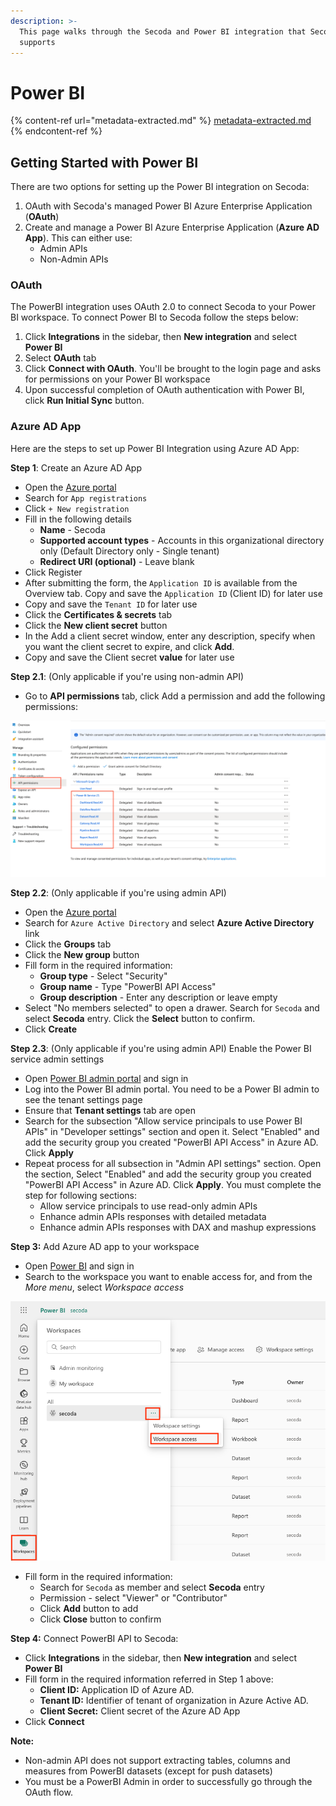 ```yaml
---
description: >-
  This page walks through the Secoda and Power BI integration that Secoda
  supports
---
```


# Power BI

{% content-ref url="metadata-extracted.md" %}
[metadata-extracted.md](metadata-extracted.md)
{% endcontent-ref %}

## **Getting Started with Power BI** <a href="#h_3a4bfd6458" id="h_3a4bfd6458"></a>

There are two options for setting up the Power BI integration on Secoda:

1. OAuth with Secoda's managed Power BI Azure Enterprise Application (**OAuth**)
2. Create and manage a Power BI Azure Enterprise Application (**Azure AD App**). This can either use:
   * Admin APIs&#x20;
   * Non-Admin APIs

### OAuth

The PowerBI integration uses OAuth 2.0 to connect Secoda to your Power BI workspace. To connect Power BI to Secoda follow the steps below:

1. Click **Integrations** in the sidebar, then **New integration** and select **Power BI**
2. Select **OAuth** tab
3. Click **Connect with OAuth**. You'll be brought to the login page and asks for permissions on your Power BI workspace
4. Upon successful completion of OAuth authentication with Power BI, click **Run Initial Sync** button.

### Azure AD App

Here are the steps to set up Power BI Integration using Azure AD App:

**Step 1**: Create an Azure AD App

* Open the [Azure portal](https://portal.azure.com/)
* Search for `App registrations`
* Click `+ New registration`
* Fill in the following details
  * **Name** - Secoda
  * **Supported account types** - Accounts in this organizational directory only (Default Directory only - Single tenant)
  * **Redirect URI (optional)** - Leave blank
* Click Register
* After submitting the form, the `Application ID` is available from the Overview tab. Copy and save the `Application ID` (Client ID) for later use
* Copy and save the `Tenant ID` for later use
* Click the **Certificates & secrets** tab
* Click the **New client secret** button
* In the Add a client secret window, enter any description, specify when you want the client secret to expire, and click **Add**.
* Copy and save the Client secret **value** for later use

**Step 2.1**: (Only applicable if you're using non-admin API)

* Go to **API permissions** tab, click Add a permission and add the following permissions:

<div align="left" data-full-width="false">

![](<https://raw.githubusercontent.com/secoda/gitbook/master/.gitbook/assets/image (9).png>)

</div>

**Step 2.2**: (Only applicable if you're using admin API)

* Open the [Azure portal](https://portal.azure.com/)
* Search for `Azure Active Directory` and select **Azure Active Directory** link
* Click the **Groups** tab
* Click the **New group** button
* Fill form in the required information:
  * **Group type** - Select "Security"
  * **Group name** - Type "PowerBI API Access"
  * **Group description** - Enter any description or leave empty
* Select "No members selected" to open a drawer. Search for `Secoda` and select **Secoda** entry. Click the **Select** button to confirm.
* Click **Create**

**Step 2.3**: (Only applicable if you're using admin API) Enable the Power BI service admin settings

* Open [Power BI admin portal](https://app.powerbi.com/admin-portal/) and sign in
* Log into the Power BI admin portal. You need to be a Power BI admin to see the tenant settings page
* Ensure that **Tenant settings** tab are open
* Search for the subsection "Allow service principals to use Power BI APIs" in "Developer settings" section and open it. Select "Enabled" and add the security group you created "PowerBI API Access" in Azure AD. Click **Apply**
* Repeat process for all subsection in "Admin API settings" section. Open the section, Select "Enabled" and add the security group you created "PowerBI API Access" in Azure AD. Click **Apply**. You must complete the step for following sections:
  * Allow service principals to use read-only admin APIs
  * Enhance admin APIs responses with detailed metadata
  * Enhance admin APIs responses with DAX and mashup expressions

**Step 3:** Add Azure AD app to your workspace

* Open [Power BI](https://app.powerbi.com/) and sign in
* Search to the workspace you want to enable access for, and from the _More menu_, select _Workspace access_

![](<https://raw.githubusercontent.com/secoda/gitbook/master/.gitbook/assets/image (10).png>)

* Fill form in the required information:
  * Search for `Secoda` as member and select **Secoda** entry
  * Permission - select "Viewer" or "Contributor"&#x20;
  * Click **Add** button to add
  * Click **Close** button to confirm

**Step 4:** Connect PowerBI API to Secoda:

* Click **Integrations** in the sidebar, then **New integration** and select **Power BI**
* Fill form in the required information referred in Step 1 above:
  * **Client ID:** Application ID of Azure AD.
  * **Tenant ID:** Identifier of tenant of organization in Azure Active AD.&#x20;
  * **Client Secret:** Client secret of the Azure AD App
* Click **Connect**



**Note:** &#x20;

* Non-admin API does not support extracting tables, columns and measures from PowerBI datasets (except for push datasets)
* You must be a PowerBI Admin in order to successfully go through the OAuth flow.
